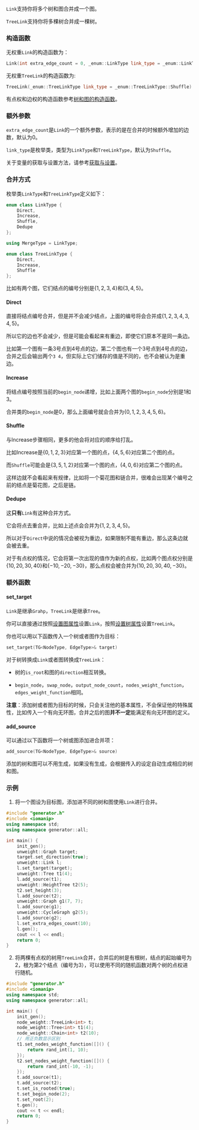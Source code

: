 `Link`支持你将多个树和图合并成一个图。

`TreeLink`支持你将多棵树合并成一棵树。

### 构造函数

无权重`Link`的构造函数为：

```cpp
Link(int extra_edge_count = 0, _enum::LinkType link_type = _enum::LinkType::Shuffle)
```

无权重`TreeLink`的构造函数为:

```cpp
TreeLink(_enum::TreeLinkType link_type = _enum::TreeLinkType::Shuffle)
```

有点权和边权的构造函数参考[树和图的构造函数](/user/rand_tree/basic_tree_graph.md#构造函数)。

### 额外参数

`extra_edge_count`是`Link`的一个额外参数，表示的是在合并的时候额外增加的边数，默认为$0$。

`link_type`是枚举类，类型为`LinkType`和`TreeLinkType`，默认为`Shuffle`。

关于变量的获取与设置方法，请参考[获取与设置](/user/tools/setter_getter.md)。

### 合并方式

枚举类`LinkType`和`TreeLinkType`定义如下：

```cpp
enum class LinkType {
    Direct,
    Increase,
    Shuffle,           
    Dedupe
};

using MergeType = LinkType;

enum class TreeLinkType {
    Direct,
    Increase,
    Shuffle            
};
```

比如有两个图，它们结点的编号分别是$\{1,2,3,4\}$和$\{3,4,5\}$。

#### Direct

直接将结点编号合并，但是并不会减少结点，上面的编号将会合并成$\{1,2,3,4,3,4,5\}$。

所以它的边也不会减少，但是可能会看起来有重边，即使它们原本不是同一条边。

比如第一个图有一条$3$号点到$4$号点的边，第二个图也有一个$3$号点到$4$号点的边，合并之后会输出两个`3 4`，但实际上它们储存的值是不同的，也不会被认为是重边。

#### Increase

将结点编号按照当前的`begin_node`递增，比如上面两个图的`begin_node`分别是$1$和$3$。

合并类的`begin_node`是$0$，那么上面编号就会合并为$\{0,1,2,3,4,5,6\}$。

#### Shuffle

与Increase步骤相同，更多的他会将对应的顺序给打乱。

比如Increase是$\{0,1,2,3\}$对应第一个图的点，$\{4,5,6\}$对应第二个图的点。

而`Shuffle`可能会是$\{3,5,1,2\}$对应第一个图的点，$\{4,0,6\}$对应第二个图的点。

这样边就不会看起来有规律，比如将一个菊花图和链合并，很难会出现某个编号之前的结点是菊花图，之后是链。

#### Dedupe

这**只有**`Link`有这种合并方式。

它会将点去重合并，比如上述点会合并为$\{1,2,3,4,5\}$。

所以对于`Direct`中说的情况会被视为重边，如果限制不能有重边，那么这条边就会被去重。

对于有点权的情况，它会将第一次出现的值作为新的点权，比如两个图点权分别是$\{10,20,30,40\}$和$\{-10,-20,-30\}$，那么点权会被合并为$\{10,20,30,40,-30\}$。

### 额外函数

#### set_target

`Link`是继承`Grahp`，`TreeLink`是继承`Tree`。

你可以直接通过按照[设置图属性](/user/rand_graph/basic_graph.md)设置`Link`，按照[设置树属性](/user/rand_tree/basic_tree.md)设置`TreeLink`。

你也可以用以下函数传入一个树或者图作为目标：

```cpp
set_target(TG<NodeType, EdgeType>& target)
```

对于树转换成`Link`或者图转换成`TreeLink`：

 - 树的`is_root`和图的`direction`相互转换。

 - `begin_node`，`swap_node`，`output_node_count`，`nodes_weight_function`，`edges_weight_function`相同。

**注意**：添加树或者图为目标的时候，只会关注他的基本属性，不会保证他的特殊属性，比如传入一个有向无环图，合并之后的图**并不一定**能满足有向无环图的定义。

#### add_source

可以通过以下函数将一个树或图添加进合并项：

```cpp
add_source(TG<NodeType, EdgeType>& source)
```

添加的树和图可以不用生成，如果没有生成，会根据传入的设定自动生成相应的树和图。

### 示例

1. 将一个图设为目标图，添加进不同的树和图使用`Link`进行合并。

```cpp
#include "generator.h"
#include <iomanip>
using namespace std;
using namespace generator::all;

int main() {
    init_gen();
    unweight::Graph target;
    target.set_direction(true);
    unweight::Link l;
    l.set_target(target);
    unweight::Tree t1(4);
    l.add_source(t1);
    unweight::HeightTree t2(5);
    t2.set_height(3);
    l.add_source(t2);
    unweight::Graph g1(7, 7);
    l.add_source(g1);
    unweight::CycleGraph g2(5);
    l.add_source(g2);
    l.set_extra_edges_count(10);
    l.gen();
    cout << l << endl;
    return 0;
}
```

2. 将两棵有点权的树用`TreeLink`合并，合并后的树是有根树，结点的起始编号为$2$，根为第$2$个结点（编号为$3$），可以使用不同的随机函数对两个树的点权进行随机。

```cpp
#include "generator.h"
#include <iomanip>
using namespace std;
using namespace generator::all;

int main() {
    init_gen();
    node_weight::TreeLink<int> t;
    node_weight::Tree<int> t1(4);
    node_weight::Chain<int> t2(10);
    // 用正负数显示区别
    t1.set_nodes_weight_function([]() {
        return rand_int(1, 10);
    });
    t2.set_nodes_weight_function([]() {
        return rand_int(-10, -1);
    });
    t.add_source(t1);
    t.add_source(t2);
    t.set_is_rooted(true);
    t.set_begin_node(2);
    t.set_root(2);
    t.gen();
    cout << t << endl;
    return 0;
}
```
